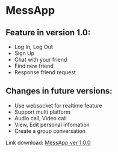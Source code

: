 # MessApp

## Feature in version 1.0:
- Log In, Log Out
- Sign Up
- Chat with your friend
- Find new friend
- Response friend request

## Changes in future versions:
- Use websocket for realtime feature
- Support multi platform
- Audio call, Video call
- View, Edit personal infomation
- Create a group conversation

Link download: [MessApp ver 1.0.0](https://drive.google.com/file/d/1zKAT621X16BG6Da55QgBf-MFrQKBF6wt/view?usp=drive_link)
